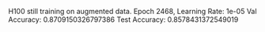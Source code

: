 H100 still training on augmented data.
	Epoch 2468, Learning Rate: 1e-05
	Val Accuracy:  0.8709150326797386
	Test Accuracy:  0.8578431372549019
